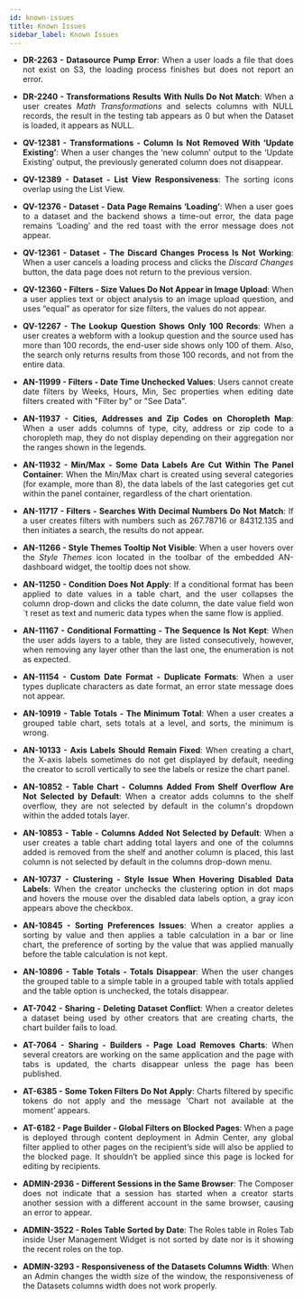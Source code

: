 ```yaml
---
id: known-issues
title: Known Issues
sidebar_label: Known Issues
---
```

<div style="text-align: justify">


* **DR-2263 - Datasource Pump Error**: When a user loads a file that does not exist on S3, the loading process finishes but does not report an error.

* **DR-2240 - Transformations Results With Nulls Do Not Match**: When a user creates *Math Transformations* and selects columns with NULL records, the result in the testing tab appears as 0 but when the Dataset is loaded, it appears as NULL.

* **QV-12381 - Transformations - Column Is Not Removed With ‘Update Existing’**: When a user changes the ‘new column’ output to the ‘Update Existing’ output, the previously generated column does not disappear. 

* **QV-12389 - Dataset - List View Responsiveness**: The sorting icons overlap using the List View. 

* **QV-12376 - Dataset - Data Page Remains ‘Loading’**: When a user goes to a dataset and the backend shows a time-out error, the data page remains ‘Loading’ and the red toast with the error message does not appear.

* **QV-12361 - Dataset - The Discard Changes Process Is Not Working**: When a user cancels a loading process and clicks the *Discard Changes* button, the data page does not return to the previous version.

* **QV-12360 - Filters - Size Values Do Not Appear in Image Upload**: When a user applies text or object analysis to an image upload question, and uses “equal” as operator for size filters, the values do not appear.

* **QV-12267 - The Lookup Question Shows Only 100 Records**: When a user creates a webform with a lookup question and the source used has more than 100 records, the end-user side shows only 100 of them. Also, the search only returns results from those 100 records, and not from the entire data.

* **AN-11999 - Filters - Date Time Unchecked Values**: Users cannot create date filters by Weeks, Hours, Min, Sec properties when editing date filters created with "Filter by" or "See Data".

* **AN-11937 - Cities, Addresses and Zip Codes on Choropleth Map**: When a user adds columns of type, city, address or zip code to a choropleth map, they do not display depending on their aggregation nor the ranges shown in the legends.

* **AN-11932 - Min/Max - Some Data Labels Are Cut Within The Panel Container**: When the Min/Max chart is created using several categories (for example, more than 8), the data labels of the last categories get cut within the panel container, regardless of the chart orientation.

* **AN-11717 - Filters - Searches With Decimal Numbers Do Not Match**: If a user creates filters with numbers such as 267.78716 or 84312.135 and then initiates a search, the results do not appear. 

* **AN-11266 - Style Themes Tooltip Not Visible**: When a user hovers over the *Style Themes* icon located in the toolbar of the embedded AN-dashboard widget, the tooltip does not show. 

* **AN-11250 - Condition Does Not Apply**: If a conditional format has been applied to date values in a table chart, and the user collapses the column drop-down and clicks the date column, the date value field won´t reset as text and numeric data types when the same flow is applied.

* **AN-11167 - Conditional Formatting - The Sequence Is Not Kept**: When the user adds layers to a table, they are listed consecutively, however, when removing any layer other than the last one, the enumeration is not as expected.

* **AN-11154 - Custom Date Format - Duplicate Formats**: When a user types duplicate characters as date format, an error state message does not appear. 

* **AN-10919 - Table Totals - The Minimum Total**: When a user creates a grouped table chart, sets totals at a level, and sorts, the minimum is wrong. 

* **AN-10133 - Axis Labels Should Remain Fixed**: When creating a chart, the X-axis labels sometimes do not get displayed by default, needing the creator to scroll vertically to see the labels or resize the chart panel.

* **AN-10852 - Table Chart - Columns Added From Shelf Overflow Are Not Selected by Default**: When a creator adds columns to the shelf overflow, they are not selected by default in the column's dropdown within the added totals layer.

* **AN-10853 - Table - Columns Added Not Selected by Default**: When a user creates a table chart adding total layers and one of the columns added is removed from the shelf and another column is placed, this last column is not selected by default in the columns drop-down menu.

* **AN-10737 - Clustering - Style Issue When Hovering Disabled Data Labels**: When the creator unchecks the clustering option in dot maps and hovers the mouse over the disabled data labels option, a gray icon appears above the checkbox.

* **AN-10845 - Sorting Preferences Issues**: When a creator applies a sorting by value and then applies a table calculation in a bar or line chart, the preference of sorting by the value that was applied manually before the table calculation is not kept. 

* **AN-10896 - Table Totals - Totals Disappear**: When the user changes the grouped table to a simple table in a grouped table with totals applied and the table option is unchecked, the totals disappear.

* **AT-7042 - Sharing - Deleting Dataset Conflict**: When a creator deletes a dataset being used by other creators that are creating charts, the chart builder fails to load.

* **AT-7064 - Sharing - Builders - Page Load Removes Charts**: When several creators are working on the same application and the page with tabs is updated, the charts disappear unless the page has been published.

* **AT-6385 - Some Token Filters Do Not Apply**: Charts filtered by specific tokens do not apply and the message ‘Chart not available at the moment’ appears.

* **AT-6182 - Page Builder - Global Filters on Blocked Pages**: When a page is deployed through content deployment in Admin Center, any global filter applied to other pages on the recipient’s side will also be applied to the blocked page. It shouldn’t be applied since this page is locked for editing by recipients.

* **ADMIN-2936 - Different Sessions in the Same Browser**: The Composer does not indicate that a session has started when a creator starts another session with a different account in the same browser, causing an error to appear.

* **ADMIN-3522 - Roles Table Sorted by Date**: The Roles table in Roles Tab inside User Management Widget is not sorted by date nor is it showing the recent roles on the top.

* **ADMIN-3293 - Responsiveness of the Datasets Columns Width**: When an Admin changes the width size of the window, the responsiveness of the Datasets columns width does not work properly.
